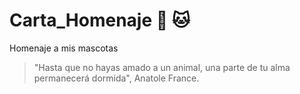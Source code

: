 # Carta_Homenaje 🐶 🐱
Homenaje a mis mascotas
> "Hasta que no hayas amado a un animal, una parte de tu alma permanecerá dormida", Anatole France.
